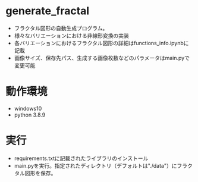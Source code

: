 # generate_fractal

- フラクタル図形の自動生成プログラム。  
- 様々なバリエーションにおける非線形変換の実装  
- 各バリエーションにおけるフラクタル図形の詳細はfunctions_info.ipynbに記載
- 画像サイズ、保存先パス、生成する画像枚数などのパラメータはmain.pyで変更可能

# 動作環境
- windows10  
- python 3.8.9

# 実行
- requirements.txtに記載されたライブラリのインストール
- main.pyを実行。指定されたディレクトリ（デフォルトは"./data"）にフラクタル図形を保存。

